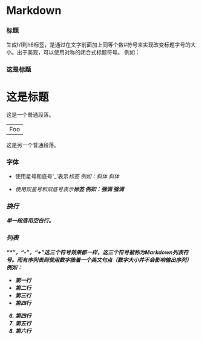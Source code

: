 # Markdown #

### 标题 ###
生成h1到h6标签，是通过在文字前面加上同等个数#符号来实现改变标题字号的大小。出于美观，可以使用对称的闭合式标题符号。
例如：
### 这是标题 ###
# 这是标题 #

这是一个普通段落。
<table>
  <tr>
      <td>Foo</td>
  <tr>
</table>
这是另一个普通段落。

### 字体 ###
* 使用星号和底号'_'表示<em>标签
  例如：*斜体* _斜体_

* 使用双星号和双底号表示<strong>标签
  例如：**强调** __强调__
  
  
### 换行 ###
单一段落用空白行。


### 列表 ###
“*”，“-”，“+”这三个符号效果都一样，这三个符号被称为Markdown列表符号。而有序列表则使用数字接着一个英文句点（数字大小并不会影响输出序列）
例如：
* 第一行
* 第二行
* 第三行
* 第四行
6. 第四行
5. 第五行
4. 第六行

